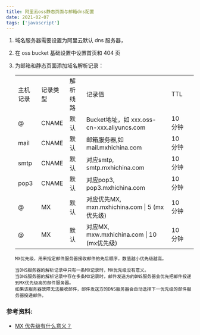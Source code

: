 ```yaml
---
title: 阿里云oss静态页面与邮箱dns配置
date: 2021-02-07
tags: ['javascript']
---
```


1.  域名服务器需要设置为阿里云默认 dns 服务器，
2.  在 oss bucket 基础设置中设置首页和 404 页
3.  为邮箱和静态页面添加域名解析记录：
    <table>
        <tr>
            <td>主机记录</td>
            <td>记录类型</td>
            <td>解析线路</td>
            <td>记录值</td>
            <td>TTL</td>
        </tr>
        <tr>
            <td>@</td>
            <td>CNAME</td>
            <td>默认</td>
            <td>Bucket地址，如 xxx.oss-cn-xxx.aliyuncs.com</td>
            <td>10分钟</td>
            <td></td>
        </tr>
        <tr>
            <td>mail</td>
            <td>CNAME</td>
            <td>默认</td>
            <td>邮箱服务器,如 mail.mxhichina.com</td>
            <td>10分钟</td>
            <td></td>
        </tr>
        <tr>
            <td>smtp</td>
            <td>CNAME</td>
            <td>默认</td>
            <td>对应smtp, smtp.mxhichina.com</td>
            <td>10分钟</td>
            <td></td>
        </tr>
        <tr>
            <td>pop3</td>
            <td>CNAME</td>
            <td>默认</td>
            <td>对应pop3, pop3.mxhichina.com</td>
            <td>10分钟</td>
            <td></td>
        </tr>
        <tr>
            <td>@</td>
            <td>MX</td>
            <td>默认</td>
            <td>对应优先MX, mxn.mxhichina.com | 5 (mx优先级)</td>
            <td>10分钟</td>
        </tr>
        <tr>
            <td>@</td>
            <td>MX</td>
            <td>默认</td>
            <td>对应MX, mxw.mxhichina.com | 10 (mx优先级)</td>
            <td>10分钟</td>
        </tr>
    </table>

        MX优先级，用来指定邮件服务器接收邮件的先后顺序，数值越小优先级越高。

        当DNS服务器的解析记录中只有一条MX记录时，MX优先级没有意义。
        当DNS服务器的解析记录中存在多条MX记录时，邮件发送方的DNS服务器会优先把邮件投递到MX优先级高的邮件服务器。
        如果该服务器故障无法接收邮件，邮件发送方的DNS服务器会自动选择下一优先级的邮件服务器投递邮件。

### 参考资料:

- [MX 优先级有什么意义？](https://support.huaweicloud.com/dns_faq/dns_faq_014.html)
